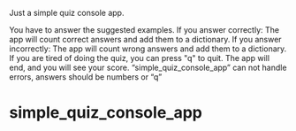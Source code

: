 ﻿Just a simple quiz console app.

You have to answer the suggested examples.
	If you answer correctly:
		The app will count correct answers and add them to a dictionary.
	If you answer incorrectly:
		The app will count wrong answers and add them to a dictionary.
If you are tired of doing the quiz, you can press "q" to quit.
	The app will end, and you will see your score.
“simple_quiz_console_app” can not handle errors, answers should be numbers or “q” 

# simple_quiz_console_app
